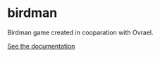 # birdman
Birdman game created in cooparation with Ovrael. 

[See the documentation](https://kamreo.github.io/birdman-documentation/#/concept)
